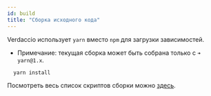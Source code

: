 ```yaml
---
id: build
title: "Сборка исходного кода"
---
```

Verdaccio использует `yarn` вместо `npm` для загрузки зависимостей.

* Примечание: текущая сборка может быть собрана только с `➜ yarn@1.x`.

```bash
  yarn install
```

Посмотреть весь список скриптов сборки можно [здесь](https://github.com/verdaccio/verdaccio/wiki/Build-Source-Code).
